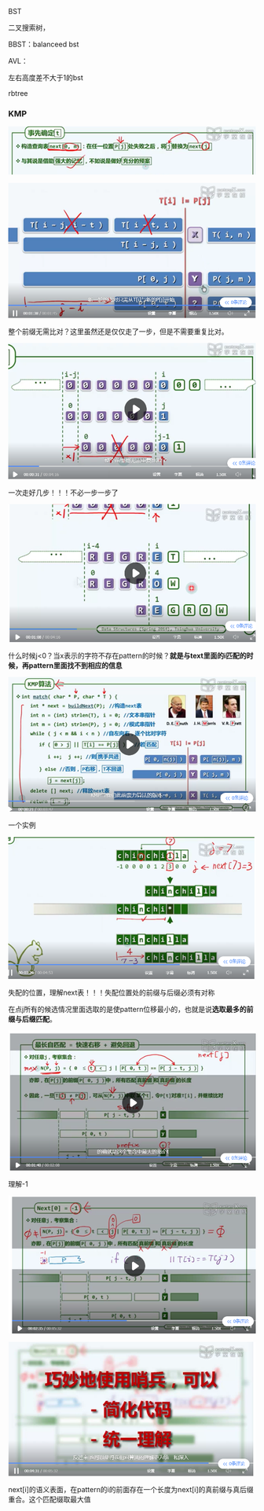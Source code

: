 



BST

二叉搜索树，



BBST：balanceed bst



AVL：       

左右高度差不大于1的bst



rbtree



### KMP

![image-20220403223403802](image/image-20220403223403802.png)



![image-20220403221447397](image/image-20220403221447397.png)





整个前缀无需比对？这里虽然还是仅仅走了一步，但是不需要重复比对。

![](image/image-20220403221849828.png)



一次走好几步！！！不必一步一步了





![image-20220403222320325](image/image-20220403222320325.png)







什么时候j<0？当x表示的字符不存在pattern的时候？**就是与text里面的i匹配的时候，再pattern里面找不到相应的信息** 

![image-20220403223751079](image/image-20220403223751079.png)







一个实例

![image-20220403225440402](image/image-20220403225440402.png)







失配的位置，理解next表！！！失配位置处的前缀与后缀必须有对称



在点j所有的候选情况里面选取的是使pattern位移最小的，也就是说**选取最多的前缀与后缀匹配**。



![image-20220405191912769](image/image-20220405191912769.png)





理解-1

![image-20220405192534656](image/image-20220405192534656.png)





![image-20220405192711875](image/image-20220405192711875.png)



next[i]的语义表面，在pattern的i的前面存在一个长度为next[i]的真前缀与真后缀重合。这个匹配缀取最大值